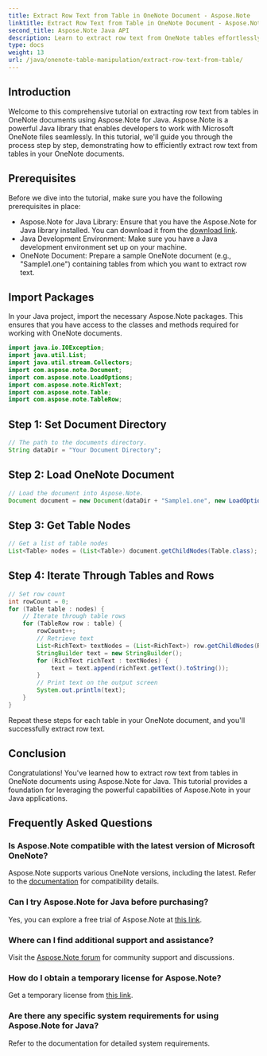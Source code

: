 ```yaml
---
title: Extract Row Text from Table in OneNote Document - Aspose.Note
linktitle: Extract Row Text from Table in OneNote Document - Aspose.Note
second_title: Aspose.Note Java API
description: Learn to extract row text from OneNote tables effortlessly with Aspose.Note for Java. Follow our step-by-step guide for seamless integration.
type: docs
weight: 13
url: /java/onenote-table-manipulation/extract-row-text-from-table/
---
```

## Introduction
Welcome to this comprehensive tutorial on extracting row text from tables in OneNote documents using Aspose.Note for Java. Aspose.Note is a powerful Java library that enables developers to work with Microsoft OneNote files seamlessly. In this tutorial, we'll guide you through the process step by step, demonstrating how to efficiently extract row text from tables in your OneNote documents.
## Prerequisites
Before we dive into the tutorial, make sure you have the following prerequisites in place:
- Aspose.Note for Java Library: Ensure that you have the Aspose.Note for Java library installed. You can download it from the [download link](https://releases.aspose.com/note/java/).
- Java Development Environment: Make sure you have a Java development environment set up on your machine.
- OneNote Document: Prepare a sample OneNote document (e.g., "Sample1.one") containing tables from which you want to extract row text.
## Import Packages
In your Java project, import the necessary Aspose.Note packages. This ensures that you have access to the classes and methods required for working with OneNote documents.
```java
import java.io.IOException;
import java.util.List;
import java.util.stream.Collectors;
import com.aspose.note.Document;
import com.aspose.note.LoadOptions;
import com.aspose.note.RichText;
import com.aspose.note.Table;
import com.aspose.note.TableRow;
```
## Step 1: Set Document Directory
```java
// The path to the documents directory.
String dataDir = "Your Document Directory";
```
## Step 2: Load OneNote Document
```java
// Load the document into Aspose.Note.
Document document = new Document(dataDir + "Sample1.one", new LoadOptions());
```
## Step 3: Get Table Nodes
```java
// Get a list of table nodes
List<Table> nodes = (List<Table>) document.getChildNodes(Table.class);
```
## Step 4: Iterate Through Tables and Rows
```java
// Set row count
int rowCount = 0;
for (Table table : nodes) {
    // Iterate through table rows
    for (TableRow row : table) {
        rowCount++;
        // Retrieve text
        List<RichText> textNodes = (List<RichText>) row.getChildNodes(RichText.class);
        StringBuilder text = new StringBuilder();
        for (RichText richText : textNodes) {
            text = text.append(richText.getText().toString());
        }
        // Print text on the output screen
        System.out.println(text);
    }
}
```
Repeat these steps for each table in your OneNote document, and you'll successfully extract row text.
## Conclusion
Congratulations! You've learned how to extract row text from tables in OneNote documents using Aspose.Note for Java. This tutorial provides a foundation for leveraging the powerful capabilities of Aspose.Note in your Java applications.
## Frequently Asked Questions
### Is Aspose.Note compatible with the latest version of Microsoft OneNote?
Aspose.Note supports various OneNote versions, including the latest. Refer to the [documentation](https://reference.aspose.com/note/java/) for compatibility details.
### Can I try Aspose.Note for Java before purchasing?
Yes, you can explore a free trial of Aspose.Note at [this link](https://releases.aspose.com/).
### Where can I find additional support and assistance?
Visit the [Aspose.Note forum](https://forum.aspose.com/c/note/28) for community support and discussions.
### How do I obtain a temporary license for Aspose.Note?
Get a temporary license from [this link](https://purchase.aspose.com/temporary-license/).
### Are there any specific system requirements for using Aspose.Note for Java?
Refer to the documentation for detailed system requirements.

